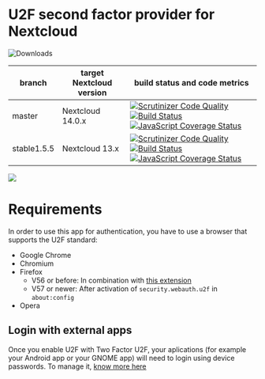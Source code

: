 # U2F second factor provider for Nextcloud

![Downloads](https://img.shields.io/github/downloads/nextcloud/twofactor_u2f/total.svg)

|branch|target Nextcloud version|build status and code metrics|
|---|---|---|
|master| Nextcloud 14.0.x | [![Scrutinizer Code Quality](https://scrutinizer-ci.com/g/nextcloud/twofactor_u2f/badges/quality-score.png?b=master)](https://scrutinizer-ci.com/g/nextcloud/twofactor_u2f/?branch=master) [![Build Status](https://api.travis-ci.org/nextcloud/twofactor_u2f.svg?branch=master)](https://travis-ci.org/nextcloud/twofactor_u2f) [![JavaScript Coverage Status](https://coveralls.io/repos/github/nextcloud/twofactor_u2f/badge.svg?branch=master)](https://coveralls.io/github/nextcloud/twofactor_u2f?branch=master)
| stable1.5.5 | Nextcloud 13.x | [![Scrutinizer Code Quality](https://scrutinizer-ci.com/g/nextcloud/twofactor_u2f/badges/quality-score.png?b=stable1.5.5)](https://scrutinizer-ci.com/g/nextcloud/twofactor_u2f/?branch=stable1.5.5) [![Build Status](https://api.travis-ci.org/nextcloud/twofactor_u2f.svg?branch=stable1.5.5)](https://travis-ci.org/nextcloud/twofactor_u2f) [![JavaScript Coverage Status](https://coveralls.io/repos/github/nextcloud/twofactor_u2f/badge.svg?branch=stable1.5.5)](https://coveralls.io/github/nextcloud/twofactor_u2f?branch=stable1.5.5) |

![](screenshots/challenge.png)

# Requirements
In order to use this app for authentication, you have to use a browser that supports the U2F standard:
* Google Chrome
* Chromium
* Firefox 
  * V56 or before: In combination with [this extension](https://addons.mozilla.org/en-US/firefox/addon/u2f-support-add-on/)
  * V57 or newer: After activation of `security.webauth.u2f` in `about:config`
* Opera

## Login with external apps
Once you enable U2F with Two Factor U2F, your aplications (for example your Android app or your GNOME app) will need to login using device passwords. To manage it, [know more here](https://docs.nextcloud.com/server/11/user_manual/session_management.html#managing-devices)
